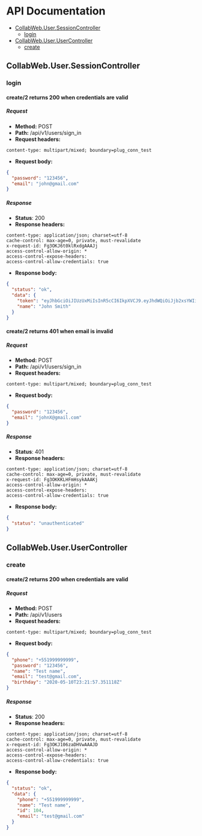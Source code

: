 # API Documentation

  * [CollabWeb.User.SessionController](#collabweb-user-sessioncontroller)
    * [login](#collabweb-user-sessioncontroller-login)
  * [CollabWeb.User.UserController](#collabweb-user-usercontroller)
    * [create](#collabweb-user-usercontroller-create)

## CollabWeb.User.SessionController
### <a id=collabweb-user-sessioncontroller-login></a>login
#### create/2 returns 200 when credentials are valid
##### Request
* __Method:__ POST
* __Path:__ /api/v1/users/sign_in
* __Request headers:__
```
content-type: multipart/mixed; boundary=plug_conn_test
```
* __Request body:__
```json
{
  "password": "123456",
  "email": "john@gmail.com"
}
```

##### Response
* __Status__: 200
* __Response headers:__
```
content-type: application/json; charset=utf-8
cache-control: max-age=0, private, must-revalidate
x-request-id: Fg3OKJ6t0klRxdgAAAJj
access-control-allow-origin: *
access-control-expose-headers: 
access-control-allow-credentials: true
```
* __Response body:__
```json
{
  "status": "ok",
  "data": {
    "token": "eyJhbGciOiJIUzUxMiIsInR5cCI6IkpXVCJ9.eyJhdWQiOiJjb2xsYWIiLCJleHAiOjE1OTE1NzIxMTcsImlhdCI6MTU4OTE1MjkxNywiaXNzIjoiY29sbGFiIiwianRpIjoiZmYwODQwNmUtOGFhOC00ZGZlLWE0YWUtZGZmYmZmYjU1NWFjIiwibmJmIjoxNTg5MTUyOTE2LCJzdWIiOiIxMDIiLCJ0eXAiOiJhY2Nlc3MifQ.pFALgwAYNROnNR7M69jrHxEB6xYSCIE-79WNB3HEvr08Z6iAVJbF1lHbc4RJdvtq9t-F81j2kLarJ2cSk6IGsA",
    "name": "John Smith"
  }
}
```

#### create/2 returns 401 when email is invalid
##### Request
* __Method:__ POST
* __Path:__ /api/v1/users/sign_in
* __Request headers:__
```
content-type: multipart/mixed; boundary=plug_conn_test
```
* __Request body:__
```json
{
  "password": "123456",
  "email": "johnX@gmail.com"
}
```

##### Response
* __Status__: 401
* __Response headers:__
```
content-type: application/json; charset=utf-8
cache-control: max-age=0, private, must-revalidate
x-request-id: Fg3OKKKLHFmHsykAAAKj
access-control-allow-origin: *
access-control-expose-headers: 
access-control-allow-credentials: true
```
* __Response body:__
```json
{
  "status": "unauthenticated"
}
```

## CollabWeb.User.UserController
### <a id=collabweb-user-usercontroller-create></a>create
#### create/2 returns 200 when credentials are valid
##### Request
* __Method:__ POST
* __Path:__ /api/v1/users
* __Request headers:__
```
content-type: multipart/mixed; boundary=plug_conn_test
```
* __Request body:__
```json
{
  "phone": "+551999999999",
  "password": "123456",
  "name": "Test name",
  "email": "test@gmail.com",
  "birthday": "2020-05-10T23:21:57.351118Z"
}
```

##### Response
* __Status__: 200
* __Response headers:__
```
content-type: application/json; charset=utf-8
cache-control: max-age=0, private, must-revalidate
x-request-id: Fg3OKJ106zaDHVwAAAJD
access-control-allow-origin: *
access-control-expose-headers: 
access-control-allow-credentials: true
```
* __Response body:__
```json
{
  "status": "ok",
  "data": {
    "phone": "+551999999999",
    "name": "Test name",
    "id": 104,
    "email": "test@gmail.com"
  }
}
```

